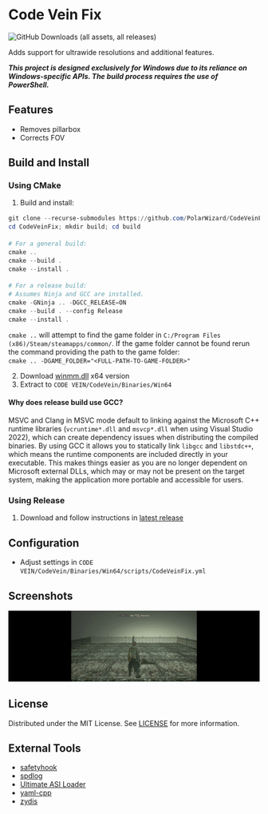 # Code Vein Fix
![GitHub Downloads (all assets, all releases)](https://img.shields.io/github/downloads/PolarWizard/CodeVeinFix/total)

Adds support for ultrawide resolutions and additional features.

***This project is designed exclusively for Windows due to its reliance on Windows-specific APIs. The build process requires the use of PowerShell.***

## Features
- Removes pillarbox
- Corrects FOV

## Build and Install
### Using CMake
1. Build and install:
```ps1
git clone --recurse-submodules https://github.com/PolarWizard/CodeVeinFix.git
cd CodeVeinFix; mkdir build; cd build

# For a general build:
cmake ..
cmake --build .
cmake --install .

# For a release build:
# Assumes Ninja and GCC are installed.
cmake -GNinja .. -DGCC_RELEASE=ON
cmake --build . --config Release
cmake --install .
```
`cmake ..` will attempt to find the game folder in `C:/Program Files (x86)/Steam/steamapps/common/`. If the game folder cannot be found rerun the command providing the path to the game folder:<br>`cmake .. -DGAME_FOLDER="<FULL-PATH-TO-GAME-FOLDER>"`

2. Download [winmm.dll](https://github.com/ThirteenAG/Ultimate-ASI-Loader/releases) x64 version
3. Extract to `CODE VEIN/CodeVein/Binaries/Win64`

#### Why does release build use GCC?
MSVC and Clang in MSVC mode default to linking against the Microsoft C++ runtime libraries (`vcruntime*.dll` and `msvcp*.dll` when using Visual Studio 2022), which can create dependency issues when distributing the compiled binaries. By using GCC it allows you to statically link `libgcc` and `libstdc++`, which means the runtime components are included directly in your executable. This makes things easier as you are no longer dependent on Microsoft external DLLs, which may or may not be present on the target system, making the application more portable and accessible for users.

### Using Release
1. Download and follow instructions in [latest release](https://github.com/PolarWizard/CodeVeinFix/releases)

## Configuration
- Adjust settings in `CODE VEIN/CodeVein/Binaries/Win64/scripts/CodeVeinFix.yml`

## Screenshots
![Demo](images/CodeVeinFix_1.gif)

## License
Distributed under the MIT License. See [LICENSE](LICENSE) for more information.

## External Tools
- [safetyhook](https://github.com/cursey/safetyhook)
- [spdlog](https://github.com/gabime/spdlog)
- [Ultimate ASI Loader](https://github.com/ThirteenAG/Ultimate-ASI-Loader)
- [yaml-cpp](https://github.com/jbeder/yaml-cpp)
- [zydis](https://github.com/zyantific/zydis)
